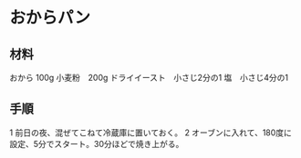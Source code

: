 # おからパン

## 材料
おから 100g
小麦粉　200g
ドライイースト　小さじ2分の1
塩　小さじ4分の1

## 手順
1 前日の夜、混ぜてこねて冷蔵庫に置いておく。
2 オーブンに入れて、180度に設定、5分でスタート。30分ほどで焼き上がる。
